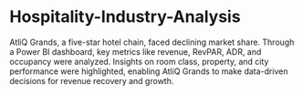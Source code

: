 # Hospitality-Industry-Analysis
AtliQ Grands, a five-star hotel chain, faced declining market share. Through a Power BI dashboard, key metrics like revenue, RevPAR, ADR, and occupancy were analyzed. Insights on room class, property, and city performance were highlighted, enabling AtliQ Grands to make data-driven decisions for revenue recovery and growth.
